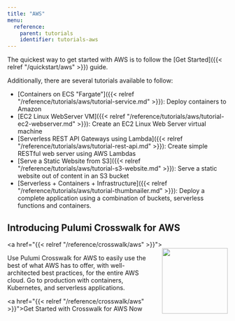 ```yaml
---
title: "AWS"
menu:
  reference:
    parent: tutorials
    identifier: tutorials-aws
---
```


The quickest way to get started with AWS is to follow the [Get Started]({{< relref "/quickstart/aws" >}}) guide.

Additionally, there are several tutorials available to follow:

* [Containers on ECS "Fargate"]({{< relref "/reference/tutorials/aws/tutorial-service.md" >}}): Deploy containers to Amazon
* [EC2 Linux WebServer VM]({{< relref "/reference/tutorials/aws/tutorial-ec2-webserver.md" >}}): Create an EC2 Linux Web Server virtual machine
* [Serverless REST API Gateways using Lambda]({{< relref "/reference/tutorials/aws/tutorial-rest-api.md" >}}): Create simple RESTful web server using AWS Lambdas
* [Serve a Static Website from S3]({{< relref "/reference/tutorials/aws/tutorial-s3-website.md" >}}): Serve a static website out of content in an S3 bucket
* [Serverless + Containers + Infrastructure]({{< relref "/reference/tutorials/aws/tutorial-thumbnailer.md" >}}): Deploy a complete  application using a combination of buckets, serverless functions and containers.

## Introducing Pulumi Crosswalk for AWS

<a href="{{< relref "/reference/crosswalk/aws" >}}">
    <img src="/images/reference/crosswalk/aws/logo.svg" width="150" align="right" style="margin-left: 16px">
</a>

Use Pulumi Crosswalk for AWS to easily use the best of what AWS has to offer, with
well-architected best practices, for the entire AWS cloud. Go to production
with containers, Kubernetes, and serverless applications.

<a href="{{< relref "/reference/crosswalk/aws" >}}">Get Started with Crosswalk for AWS Now</a>
